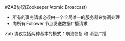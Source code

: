 #ZAB协议(Zookeeper Atomic Broadcast)
 - 所有的事务请求必须由一个全局唯一的服务器来协调处理
 - 向所有 Follower 节点发送数据广播请求

Zab 协议包括两种基本的模式：崩溃恢复 和 消息广播